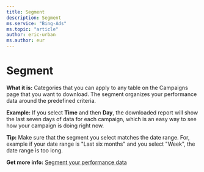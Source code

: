 ```yaml
---
title: Segment
description: Segment
ms.service: "Bing-Ads"
ms.topic: "article"
author: eric-urban
ms.author: eur
---
```


# Segment

**What it is:**     Categories that you can apply to any table on the Campaigns page that you want to download. The segment organizes your performance data around the predefined criteria.

**Example:**  If you select **Time** and then **Day**, the downloaded report will show the last seven days of data for each campaign, which is an easy way to see how your campaign is doing right now.

**Tip:**  Make sure that the segment you select matches the date range. For, example if your date range is "Last six months" and you select "Week", the date range is too long.

**Get more info:**     [Segment your performance data](../hlp_BA_CONC_Segmentation.md)


